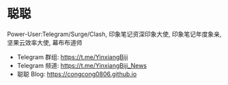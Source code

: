 # 聪聪

Power-User:Telegram/Surge/Clash, 印象笔记资深印象大使, 印象笔记年度象亲, 坚果云效率大使, 幕布布道师
* Telegram 群组: <https://t.me/YinxiangBiji>
* Telegram 频道: <https://t.me/YinxiangBiji_News>
* 聪聪 Blog: <https://congcong0806.github.io>